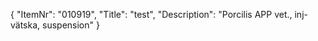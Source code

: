 {
  "ItemNr": "010919",
  "Title": "test",
  "Description": "Porcilis APP vet., inj-vätska, suspension"
}